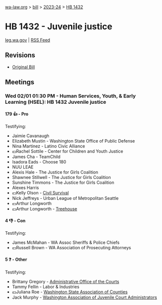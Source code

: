 [wa-law.org](/) > [bill](/bill/) > [2023-24](/bill/2023-24/) > [HB 1432](/bill/2023-24/hb/1432/)

# HB 1432 - Juvenile justice
[leg.wa.gov](https://app.leg.wa.gov/billsummary?BillNumber=1432&Year=2023&Initiative=false) | [RSS Feed](./rss.xml)

## Revisions
* [Original Bill](1/)

## Meetings
### Wed 02/01 01:30 PM - Human Services, Youth, & Early Learning (HSEL): HB 1432 Juvenile justice
#### 179 👍 - Pro
Testifying:
* Jaimie Cavanaugh
* Elizabeth Mustin - Washington State Office of Public Defense
* Nina Martinez - Latino Civic Alliance
* 💵Rachel Sottile - Center for Children and Youth Justice
* James Cha - TeamChild
* Isadora Eads - Choose 180
* NUU LEAE
* Alexis Hale - The Justice for Girls Coalition
* Shawnee Stillwell - The Justice for Girls Coalition
* Sunshine Timmons - The Justice for Girls Coalition
* Alexes Harris
* 💵Kelly Olson - [Civil Survival](/org/civil_survival/)
* Nick Jeffreys - Urban League of Metropolitan Seattle
* 💵Arthur Longworth
* 💵Arthur Longworth - [Treehouse](/org/treehouse/)

#### 4 👎 - Con
Testifying:
* James McMahan - WA Assoc Sheriffs & Police Chiefs
* 💵Russell Brown - WA Association of Prosecuting Attorneys

#### 5 ❓ - Other
Testifying:
* Brittany Gregory - [Administrative Office of the Courts](/org/administrative_office_of_the_courts/)
* Tammy Fellin - Labor & Industries
* 💵Juliana Roe - [Washington State Association of Counties](/org/washington_state_association_of_counties/)
* Jack Murphy - [Washington Association of Juvenile Court Administrators](/org/washington_association_of_juvenile_court_administrators/)
